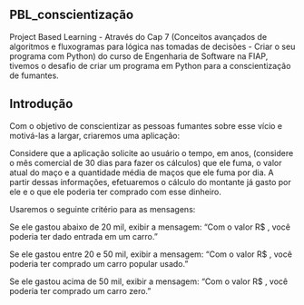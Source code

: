 ## PBL_conscientização
Project Based Learning - Através do Cap 7 (Conceitos avançados de algoritmos e fluxogramas para lógica nas tomadas de decisões - Criar o seu programa com Python) do curso de Engenharia de Software na FIAP, tivemos o desafio de criar um programa em Python para a conscientização de fumantes.

## Introdução
Com o objetivo de conscientizar as pessoas fumantes sobre esse vício e motivá-las a largar, criaremos uma aplicação:

Considere que a aplicação solicite ao usuário o tempo, em anos, (considere o mês comercial de 30 dias para fazer os cálculos) que ele fuma, o valor atual do maço e a quantidade média de maços que ele fuma por dia. A partir dessas informações, efetuaremos o cálculo do montante já gasto por ele e o que ele poderia ter comprado com esse dinheiro.

Usaremos o seguinte critério para as mensagens:

Se ele gastou abaixo de 20 mil, exibir a mensagem:
“Com o valor R$ <montante>, você poderia ter dado entrada em um carro.”

Se ele gastou entre 20 e 50 mil, exibir a mensagem:
“Com o valor R$ <montante>, você poderia ter comprado um carro popular usado.”

Se ele gastou acima de 50 mil, exibir a mensagem:
“Com o valor R$ <montante>, você poderia ter comprado um carro zero.”